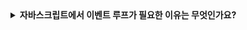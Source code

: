 <details>
  <summary><strong>자바스크립트에서 이벤트 루프가 필요한 이유는 무엇인가요?</strong></summary>

<br>

# 이벤트 루프란? (Event Loop)

Javascript 엔진이 비동기처리를 위해 사용하는 메커니즘입니다.
(기본적으로 Javascript는 싱글 스레드 기반 언어입니다.)

코드의 실행순서가 보장되긴 하지만, 해당 작업이 끝나기 전까지 다른 작업을 처리할 수 없습니다.
그러나 이벤트 루프를 활용하여 비동기 처리를 할 수 있습니다.

1. 콜 스택과 태스크 큐를 관리합니다.
2. 콜 스택이 비어있을 때, 태스크 큐에서 콜백함수를 꺼내서 콜 스택에 쌓고 실행합니다.

### 콜 스택? 태스크 큐?
- 콜 스택 : 현재 실행 중인 코드의 실행 컨텍스트를 저장하는 스택
- 태스크 큐 : 비동기 처리가 완료된 콜백 함수들을 저장하는 큐

예시)
```javascript
setTimeout(callback, 0)
```

+++) 추가적으로 알아두면 좋은 점

> 테스크 큐의 종류

- 매크로테스트 큐 : 일반적인 비동기 작업들이 대기하는 큐 (setTimeout(), setInterval() 등)
- 마이크로태스크 큐 : `Promise.then()` 중요도가 높은 작업들이 대기하는 큐. 매크로테스크 큐보다 우선 순위가 높음.
  
</details>
